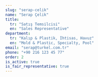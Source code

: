 ```yaml
---
slug: "serap-celik"
name: "Serap Çelik"
title:
  tr: "Satış Temsilcisi"
  en: "Sales Representative"
department:
  tr: "Kalıp & Plastik, İhtisas, Havuz"
  en: "Mold & Plastic, Specialty, Pool"
email: "serap@turkel.com.tr"
phone: "+90 216 123 45 77"
order: 2
is_active: true
is_fair_representative: true
---
```


